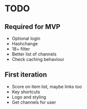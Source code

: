 # TODO

## Required for MVP

* Optional login
* Hashchange
* 18+ filter
* Better list of channels
* Check caching behaviour

## First iteration

* Score on item list, maybe links too
* Key shortcuts
* Logo and styling
* Get channels for user
